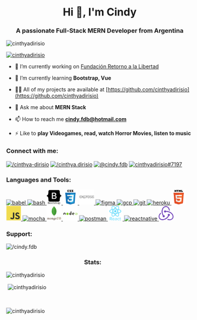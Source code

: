 <h1 align="center">Hi 👋, I'm Cindy</h1>
<h3 align="center">A passionate Full-Stack MERN Developer from Argentina</h3>

<p align="left"> <img src="https://komarev.com/ghpvc/?username=cinthyadirisio&label=Profile%20views&color=0e75b6&style=flat" alt="cinthyadirisio" /> </p>

<p align="left"> <a href="https://github.com/ryo-ma/github-profile-trophy"><img src="https://github-profile-trophy.vercel.app/?username=cinthyadirisio" alt="cinthyadirisio" /></a> </p>

- 🔭 I’m currently working on [Fundación Retorno a la Libertad](https://github.com/fundacion-rl/frontend-app)

- 🌱 I’m currently learning **Bootstrap, Vue**

- 👨‍💻 All of my projects are available at [https://github.com/cinthyadirisio](https://github.com/cinthyadirisio)

- 💬 Ask me about **MERN Stack**

- 📫 How to reach me **cindy.fdb@hotmail.com**

- ⚡ Like to **play Videogames, read, watch Horror Movies, listen to music**

<h3 align="left">Connect with me:</h3>
<p align="left">
<a href="https://linkedin.com/in//cinthya-dirisio" target="blank"><img align="center" src="https://raw.githubusercontent.com/rahuldkjain/github-profile-readme-generator/master/src/images/icons/Social/linked-in-alt.svg" alt="/cinthya-dirisio" height="30" width="40" /></a>
<a href="https://fb.com//cinthya.dirisio" target="blank"><img align="center" src="https://raw.githubusercontent.com/rahuldkjain/github-profile-readme-generator/master/src/images/icons/Social/facebook.svg" alt="/cinthya.dirisio" height="30" width="40" /></a>
<a href="https://instagram.com/@cindy.fdb" target="blank"><img align="center" src="https://raw.githubusercontent.com/rahuldkjain/github-profile-readme-generator/master/src/images/icons/Social/instagram.svg" alt="@cindy.fdb" height="30" width="40" /></a>
<a href="https://discord.gg/cinthyadirisio#7197" target="blank"><img align="center" src="https://raw.githubusercontent.com/rahuldkjain/github-profile-readme-generator/master/src/images/icons/Social/discord.svg" alt="cinthyadirisio#7197" height="30" width="40" /></a>
</p>

<h3 align="left">Languages and Tools:</h3>
<p align="left"> <a href="https://babeljs.io/" target="_blank" rel="noreferrer"> <img src="https://www.vectorlogo.zone/logos/babeljs/babeljs-icon.svg" alt="babel" width="40" height="40"/> </a> <a href="https://www.gnu.org/software/bash/" target="_blank" rel="noreferrer"> <img src="https://www.vectorlogo.zone/logos/gnu_bash/gnu_bash-icon.svg" alt="bash" width="40" height="40"/> </a> <a href="https://getbootstrap.com" target="_blank" rel="noreferrer"> <img src="https://raw.githubusercontent.com/devicons/devicon/master/icons/bootstrap/bootstrap-plain-wordmark.svg" alt="bootstrap" width="40" height="40"/> </a> <a href="https://www.w3schools.com/css/" target="_blank" rel="noreferrer"> <img src="https://raw.githubusercontent.com/devicons/devicon/master/icons/css3/css3-original-wordmark.svg" alt="css3" width="40" height="40"/> </a> <a href="https://expressjs.com" target="_blank" rel="noreferrer"> <img src="https://raw.githubusercontent.com/devicons/devicon/master/icons/express/express-original-wordmark.svg" alt="express" width="40" height="40"/> </a> <a href="https://www.figma.com/" target="_blank" rel="noreferrer"> <img src="https://www.vectorlogo.zone/logos/figma/figma-icon.svg" alt="figma" width="40" height="40"/> </a> <a href="https://cloud.google.com" target="_blank" rel="noreferrer"> <img src="https://www.vectorlogo.zone/logos/google_cloud/google_cloud-icon.svg" alt="gcp" width="40" height="40"/> </a> <a href="https://git-scm.com/" target="_blank" rel="noreferrer"> <img src="https://www.vectorlogo.zone/logos/git-scm/git-scm-icon.svg" alt="git" width="40" height="40"/> </a> <a href="https://heroku.com" target="_blank" rel="noreferrer"> <img src="https://www.vectorlogo.zone/logos/heroku/heroku-icon.svg" alt="heroku" width="40" height="40"/> </a> <a href="https://www.w3.org/html/" target="_blank" rel="noreferrer"> <img src="https://raw.githubusercontent.com/devicons/devicon/master/icons/html5/html5-original-wordmark.svg" alt="html5" width="40" height="40"/> </a> <a href="https://developer.mozilla.org/en-US/docs/Web/JavaScript" target="_blank" rel="noreferrer"> <img src="https://raw.githubusercontent.com/devicons/devicon/master/icons/javascript/javascript-original.svg" alt="javascript" width="40" height="40"/> </a> <a href="https://mochajs.org" target="_blank" rel="noreferrer"> <img src="https://www.vectorlogo.zone/logos/mochajs/mochajs-icon.svg" alt="mocha" width="40" height="40"/> </a> <a href="https://www.mongodb.com/" target="_blank" rel="noreferrer"> <img src="https://raw.githubusercontent.com/devicons/devicon/master/icons/mongodb/mongodb-original-wordmark.svg" alt="mongodb" width="40" height="40"/> </a> <a href="https://nodejs.org" target="_blank" rel="noreferrer"> <img src="https://raw.githubusercontent.com/devicons/devicon/master/icons/nodejs/nodejs-original-wordmark.svg" alt="nodejs" width="40" height="40"/> </a> <a href="https://postman.com" target="_blank" rel="noreferrer"> <img src="https://www.vectorlogo.zone/logos/getpostman/getpostman-icon.svg" alt="postman" width="40" height="40"/> </a> <a href="https://reactjs.org/" target="_blank" rel="noreferrer"> <img src="https://raw.githubusercontent.com/devicons/devicon/master/icons/react/react-original-wordmark.svg" alt="react" width="40" height="40"/> </a> <a href="https://reactnative.dev/" target="_blank" rel="noreferrer"> <img src="https://reactnative.dev/img/header_logo.svg" alt="reactnative" width="40" height="40"/> </a> <a href="https://redux.js.org" target="_blank" rel="noreferrer"> <img src="https://raw.githubusercontent.com/devicons/devicon/master/icons/redux/redux-original.svg" alt="redux" width="40" height="40"/> </a> </p>

<h3 align="left">Support:</h3>
<p><a href="https://www.buymeacoffee.com//cindy.fdb"><img align="left" src="https://cdn.buymeacoffee.com/buttons/v2/default-yellow.png" height="50" width="210" alt="/cindy.fdb" /></a></p><br>

<h3 align="left">Stats:</h3>
<p><img align="left" src="https://github-readme-stats.vercel.app/api/top-langs?username=cinthyadirisio&show_icons=true&locale=en&layout=compact" alt="cinthyadirisio" /></p><br>

<p>&nbsp;<img align="center" src="https://github-readme-stats.vercel.app/api?username=cinthyadirisio&show_icons=true&locale=en" alt="cinthyadirisio" /></p><br>

<p><img align="center" src="https://github-readme-streak-stats.herokuapp.com/?user=cinthyadirisio&" alt="cinthyadirisio" /></p><br>
